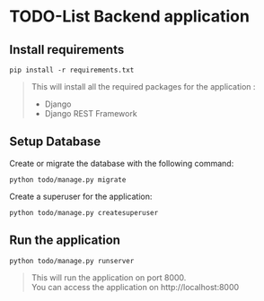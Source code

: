 # TODO-List Backend application

## Install requirements
```
pip install -r requirements.txt
```
> This will install all the required packages for the application :
> - Django
> - Django REST Framework


## Setup Database

Create or migrate the database with the following command:
```
python todo/manage.py migrate
```

Create a superuser for the application:
```
python todo/manage.py createsuperuser
```


## Run the application
```
python todo/manage.py runserver
```
> This will run the application on port 8000.  
> You can access the application on http://localhost:8000